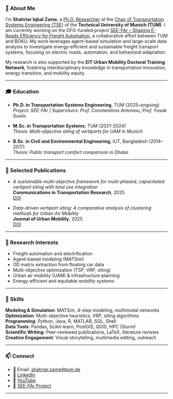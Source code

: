 ### 👋 About Me

I’m **Shahriar Iqbal Zame**, a [Ph.D. Researcher](https://www.mos.ed.tum.de/vvs/mitarbeiterinnen/shahriar-iqbal-zame/) at the [Chair of Transportation Systems Engineering (TSE)](https://www.mos.ed.tum.de/vvs/) of the **Technical University of Munich (TUM)**. I am currently working on the DFG-funded project [SEE-FAr – Shaping E-Roads Efficiency for Freight Automation](https://www.mos.ed.tum.de/vvs/forschung/projekte/see-far/), a collaborative effort between TUM and BOKU. My work leverages agent-based simulation and large-scale data analysis to investigate energy-efficient and sustainable freight transport systems, focusing on electric roads, automation, and behavioral adaptation.

My research is also supported by the **EIT Urban Mobility Doctoral Training Network**, fostering interdisciplinary knowledge in transportation innovation, energy transition, and mobility equity.

---

### 🎓 Education

- **Ph.D. in Transportation Systems Engineering**, TUM (2025–ongoing)  
  *Project: SEE-FAr | Supervisors: Prof. Constantinos Antoniou, Prof. Yusak Susilo*

- **M.Sc. in Transportation Systems**, TUM (2021–2024)  
  *Thesis: Multi-objective siting of vertiports for UAM in Munich*  


- **B.Sc. in Civil and Environmental Engineering**, IUT, Bangladesh (2014–2017)  
  *Thesis: Public transport comfort comparison in Dhaka*  
  

---


### 📄 Selected Publications

- *A sustainable multi-objective framework for multi-phased, capacitated vertiport siting with land use integration*  
  **Communications in Transportation Research**, 2025  
  [DOI](https://doi.org/10.1016/j.commtr.2025.100186)

- *Data-driven vertiport siting: A comparative analysis of clustering methods for Urban Air Mobility*  
  **Journal of Urban Mobility**, 2025  
  [DOI](https://doi.org/10.1016/j.urbmob.2025.100117)

  
---
  ### 🔬 Research Interests

- Freight automation and electrification  
- Agent-based modeling (MATSim)  
- OD matrix extraction from floating car data  
- Multi-objective optimization (TSP, VRP, siting)  
- Urban air mobility (UAM) & infrastructure planning  
- Energy-efficient and equitable mobility systems  



---

### 🧰 Skills

**Modeling & Simulation**: MATSim, 4-step modeling, multimodal networks  
**Optimization**: Multi-objective heuristics, VRP, siting algorithms  
**Programming**: Python, Java, R, MATLAB, SQL, Shell  
**Data Tools**: Pandas, Scikit-learn, PostGIS, QGIS, HPC (Slurm)  
**Scientific Writing**: Peer-reviewed publications, LaTeX, literature reviews  
**Creative Engagement**: Visual storytelling, multimedia editing, outreach

---

### 📫 Connect

- 📧 Email: [shahriar.zame@tum.de](mailto:shahriar.zame@tum.de)  
- 🔗 [LinkedIn](https://www.linkedin.com/in/shahriar-iqbal-zame/)  
- 🎥 [YouTube](https://www.youtube.com/playlist?list=PLUJcc6z0MrkysWa11tvMPsF8jAyMtNYn8)  
- 🧪 [SEE-FAr Project](https://www.mos.ed.tum.de/vvs/forschung/projekte/see-far/)

---



<!--
**shahriarzame/shahriarzame** is a ✨ _special_ ✨ repository because its `README.md` (this file) appears on your GitHub profile.

Here are some ideas to get you started:

- 🔭 I’m currently working on ...
- 🌱 I’m currently learning ...
- 👯 I’m looking to collaborate on ...
- 🤔 I’m looking for help with ...
- 💬 Ask me about ...
- 📫 How to reach me: ...
- 😄 Pronouns: ...
- ⚡ Fun fact: ...
-->
